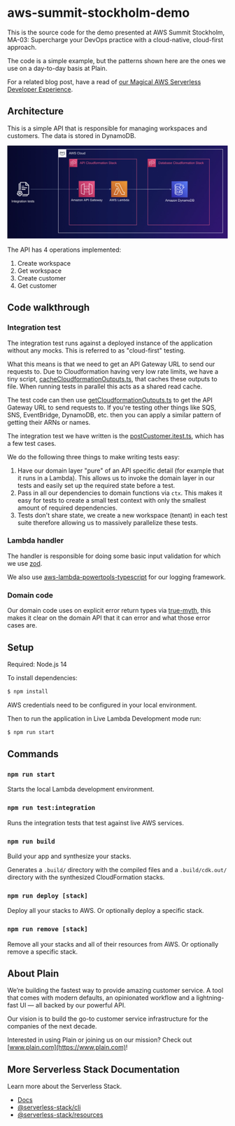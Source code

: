 # aws-summit-stockholm-demo

This is the source code for the demo presented at AWS Summit Stockholm, MA-03: Supercharge your DevOps practice with a cloud-native, cloud-first approach.

The code is a simple example, but the patterns shown here are the ones we use on a day-to-day basis at Plain.

For a related blog post, have a read of [our Magical AWS Serverless Developer Experience](https://journal.plain.com/posts/2022-02-08-a-magical-aws-serverless-developer-experience/).

## Architecture

This is a simple API that is responsible for managing workspaces and customers.
The data is stored in DynamoDB.

![Architecture diagram](./docs/architecture.png)

The API has 4 operations implemented:
1. Create workspace
2. Get workspace
3. Create customer
4. Get customer

## Code walkthrough

### Integration test

The integration test runs against a deployed instance of the application without any mocks.
This is referred to as "cloud-first" testing.

What this means is that we need to get an API Gateway URL to send our requests to.
Due to Cloudformation having very low rate limits, we have a tiny script, [cacheCloudformationOutputs.ts](./test-utils/cacheCloudformationOutputs.ts), that caches these outputs to file.
When running tests in parallel this acts as a shared read cache.

The test code can then use [getCloudformationOutputs.ts](./test-utils/getCloudformationOutputs.ts) to get the API Gateway URL to send requests to.
If you're testing other things like SQS, SNS, EventBridge, DynamoDB, etc. then you can apply a similar pattern of getting their ARNs or names.

The integration test we have written is the [postCustomer.itest.ts](./services/customer/postCustomer.itest.ts), which has a few test cases.

We do the following three things to make writing tests easy:
1. Have our domain layer "pure" of an API specific detail (for example that it runs in a Lambda). This allows us to invoke the domain layer in our tests and easily set up the required state before a test.
2. Pass in all our dependencies to domain functions via `ctx`. This makes it easy for tests to create a small test context with only the smallest amount of required dependencies.
3. Tests don't share state, we create a new workspace (tenant) in each test suite therefore allowing us to massively parallelize these tests. 

### Lambda handler

The handler is responsible for doing some basic input validation for which we use [zod](https://github.com/colinhacks/zod).

We also use [aws-lambda-powertools-typescript](https://github.com/awslabs/aws-lambda-powertools-typescript) for our logging framework.

### Domain code

Our domain code uses on explicit error return types via [true-myth](https://github.com/true-myth/true-myth), this makes it clear on the domain API that it can error and what those error cases are.

## Setup

Required: Node.js 14

To install dependencies:

```bash
$ npm install
```

AWS credentials need to be configured in your local environment.

Then to run the application in Live Lambda Development mode run:

```bash
$ npm run start
```

## Commands

### `npm run start`

Starts the local Lambda development environment.

### `npm run test:integration`

Runs the integration tests that test against live AWS services.

### `npm run build`

Build your app and synthesize your stacks.

Generates a `.build/` directory with the compiled files and a `.build/cdk.out/` directory with the synthesized CloudFormation stacks.

### `npm run deploy [stack]`

Deploy all your stacks to AWS. Or optionally deploy a specific stack.

### `npm run remove [stack]`

Remove all your stacks and all of their resources from AWS. Or optionally remove a specific stack.

## About Plain

We’re building the fastest way to provide amazing customer service. A tool that comes with modern defaults, an opinionated workflow and a lightning-fast UI — all backed by our powerful API.

Our vision is to build the go-to customer service infrastructure for the companies of the next decade.

Interested in using Plain or joining us on our mission? Check out [www.plain.com](https://www.plain.com)!

## More Serverless Stack Documentation

Learn more about the Serverless Stack.

- [Docs](https://docs.serverless-stack.com)
- [@serverless-stack/cli](https://docs.serverless-stack.com/packages/cli)
- [@serverless-stack/resources](https://docs.serverless-stack.com/packages/resources)
